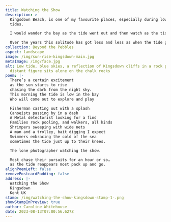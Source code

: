 ```yaml
---
title: Watching the Show
description: >
  Kingsdown Beach, is one of my favourite places, especially during low spring
  tides.

  I would wander the bay as the tide went out and then watch as the tide came back in, if it was early I would usually have the bay to myself, maybe sharing it with the occasional person walking a dog and various seabirds.

  Over the years this solitude has got less and less as when the tide goes out the bay now comes to life with visitors engaging in all sorts of activities and, as the tide predictably returns, one by one they disappear.
collection: Beyond the Pebbles
aspect: landscape
image: /img/sun-rise-kingsdown-main.jpg
metaImage: /img/face.jpg
alt: Low tide, blue skies, a reflection of Kingsdown cliffs in a rock pool, a
  distant figure sits alone on the chalk rocks
poem: |-
  There’s a certain excitement
  as the sun starts to rise 
  chasing the dark from the night sky.
  This morning the tide is low in the bay
  Who will come out to explore and play

  Fisherman casting out with a splash
  Canoeists passing by in a dash
  A Metal detectorist looking for a find
  Families rock pooling, and walkers, all kinds
  Shrimpers sweeping with wide nets
  A man and a trolley, bait digging I expect
  Swimmers embracing the cold of the sea
  sometimes the tide just up to their knees.

  The lone photographer watching the show.

  Most chase their pursuits for an hour or so…
  as the tide reappears most pack up and go.
alignPoemLeft: false
removePostcardPadding: false
address: |-
  Watching the Show
  Kingsdown
  Kent UK
stamp: /img/watching-the-show-kingsdown-stamp-1-.png
showStampInPreview: true
author: Caroline Whitehouse
date: 2023-08-13T07:00:56.627Z
---
```


